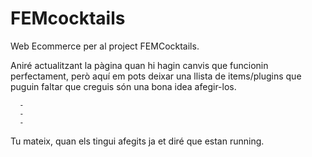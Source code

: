 # FEMcocktails

Web Ecommerce per al project FEMCocktails. 

Aniré actualitzant la pàgina quan hi hagin canvis que funcionin perfectament, però aquí em pots deixar una llista de items/plugins que puguin faltar que creguis són una bona idea afegir-los.

      - 
      -
      -

Tu mateix, quan els tingui afegits ja et diré que estan running.

